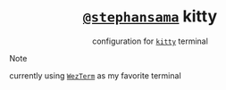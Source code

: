 <div align="center">

# [`@stephansama`](https://github.com/stephansama/stephansama) kitty

configuration for [`kitty`](https://sw.kovidgoyal.net/kitty/) terminal

</div>

> [!NOTE]
> currently using [`WezTerm`](https://github.com/stephansama/wezterm) as my favorite terminal
